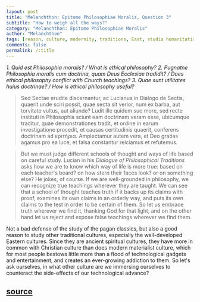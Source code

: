 ```yaml
---
layout: post
title: "Melanchthon: Epitome Philosophiae Moralis, Question 3"
subtitle: "How to weigh all the ways?"
category: "Melanchthon: Epitome Philosophiae Moralis"
author: "Melanchthon"
tags: [reason, culture, modernity, traditions, East, studia humanitatis, tech, entertainment]
comments: false
permalink: /:title
---
```


*1. Quid est Philosophia moralis? / What is ethical philosophy?*
*2. Pugnatne Philosophia moralis cum doctrina, quam Deus Ecclesiae tradidit? / Does ethical philosophy conflict with Church teachings?*
*3. Quae sunt utilitates huius doctrinae? / How is ethical philosophy useful?*

> Sed Sectae erudite discernantur, ac Lucianus in Dialogo de Sectis, quaerit unde sciri possit, quae secta sit verior, num ex barba, aut torvitate vultus, aut aliunde? Ludit ille quidem suo more, sed recte instituti in Philosophia sciunt eam doctrinam veram esse, ubicumque traditur, quae demonstrationes tradit, et ordine in earum investigatione procedit, et causas certitudinis quaerit, conferens doctrinam ad κριτήρια. Amplectamur autem vera, et Deo gratias agamus pro ea luce, et falsa constantur reiciamus et refutemus.

> But we must judge different schools of thought and ways of life based on careful study. Lucian in his *Dialogue of Philosophical Traditions* asks how we are to know which way of life is more true: based on each teacher's beard? on how stern their faces look? or on something else? He jokes, of course. If we are well-grounded in philosophy, we can recognize true teachings wherever they are taught. We can see that a school of thought teaches truth if it backs up its claims with proof, examines its own claims in an orderly way, and puts its own claims to the test in order to be certain of them. So let us embrace truth wherever we find it, thanking God for that light, and on the other hand let us reject and expose false teachings wherever we find them.

Not a bad defense of the study of the pagan classics, but also a good reason to study other traditional cultures, especially the well-developed Eastern cultures. Since they are ancient spiritual cultures, they have more in common with Christian culture than does modern materialist culture, which for most people bestows little more than a flood of technological gadgets and entertainment, and creates an ever-growing addiction to them. So let's ask ourselves, in what other culture are we immersing ourselves to counteract the side-effects of our technological advance?

<h2 class="post-source"><a href="https://books.google.com/books?id=RBw8AAAAcAAJ&pg=PA8"><i class="fas fa-book" aria-hidden="true"></i> source</a></h2>